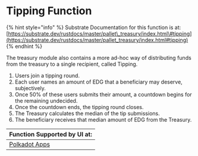 # Tipping Function

{% hint style="info" %}
Substrate Documentation for this function is at: [https://substrate.dev/rustdocs/master/pallet\_treasury/index.html\#tipping](https://substrate.dev/rustdocs/master/pallet_treasury/index.html#tipping)
{% endhint %}

The treasury module also contains a more ad-hoc way of distributing funds from the treasury to a single recipient, called Tipping.

1. Users join a tipping round.
2. Each user names an amount of EDG that a beneficiary may deserve, subjectively.
3. Once 50% of these users submits their amount, a countdown begins for the remaining undecided.
4. Once the countdown ends, the tipping round closes. 
5. The Treasury calculates the median of the tip submissions.
6. The beneficiary receives that median amount of EDG from the Treasury.

| Function Supported by UI at: |
| :--- |
| [Polkadot Apps](https://polkadot.js.org/apps/#/explorer) |

